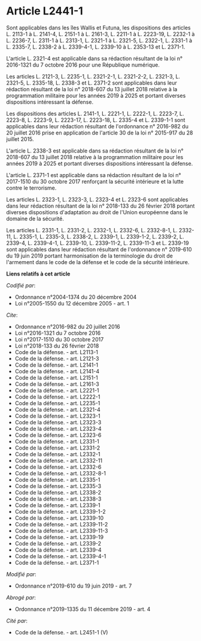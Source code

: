 # Article L2441-1

Sont applicables dans les îles Wallis et Futuna, les dispositions des articles L. 2113-1 à L. 2141-4, L. 2151-1 à L. 2161-3,
L. 2211-1 à L. 2223-19, L. 2232-1 à L. 2236-7, L. 2311-1 à L. 2313-1, L. 2321-1 à L. 2321-5, L. 2322-1, L. 2331-1 à L.
2335-7, L. 2338-2 à L. 2339-4-1, L. 2339-10 à L. 2353-13 et L. 2371-1. 

L'article L. 2321-4 est applicable dans sa rédaction résultant de la loi n° 2016-1321 du 7 octobre 2016 pour une République
numérique. 

Les articles L. 2121-3, L. 2235-1, L. 2321-2-1, L. 2321-2-2, L. 2321-3, L. 2321-5, L. 2335-18, L. 2338-3 et L. 2371-2 sont
applicables dans leur rédaction résultant de la loi n° 2018-607 du 13 juillet 2018 relative à la programmation militaire pour
les années 2019 à 2025 et portant diverses dispositions intéressant la défense. 

Les dispositions des articles L. 2141-1, L. 2221-1, L. 2222-1, L. 2223-7, L. 2223-8, L. 2223-9, L. 2223-17, L. 2223-18, L.
2335-4 et L. 2339-1-1 sont applicables dans leur rédaction résultant de l'ordonnance n° 2016-982 du 20 juillet 2016 prise en
application de l'article 30 de la loi n° 2015-917 du 28 juillet 2015. 

L'article L. 2338-3 est applicable dans sa rédaction résultant de la loi n° 2018-607 du 13 juillet 2018 relative à la
programmation militaire pour les années 2019 à 2025 et portant diverses dispositions intéressant la défense. 

L'article L. 2371-1 est applicable dans sa rédaction résultant de la loi n° 2017-1510 du 30 octobre 2017 renforçant la
sécurité intérieure et la lutte contre le terrorisme. 

Les articles L. 2323-1, L. 2323-3, L. 2323-4 et L. 2323-6 sont applicables dans leur rédaction résultant de la loi n°
2018-133 du 26 février 2018 portant diverses dispositions d'adaptation au droit de l'Union européenne dans le domaine de la
sécurité. 

Les articles L. 2331-1, L. 2331-2, L. 2332-1, L. 2332-6, L. 2332-8-1, L. 2332-11, L. 2335-1, L. 2335-3, L. 2338-2, L. 2339-1,
L. 2339-1-2, L. 2339-2, L. 2339-4, L. 2339-4-1, L. 2339-10, L. 2339-11-2, L. 2339-11-3 et L. 2339-19 sont applicables dans
leur rédaction résultant de l'ordonnance n° 2019-610 du 19 juin 2019 portant harmonisation de la terminologie du droit de
l'armement dans le code de la défense et le code de la sécurité intérieure.

**Liens relatifs à cet article**

_Codifié par_:

  - Ordonnance n°2004-1374 du 20 décembre 2004
  - Loi n°2005-1550 du 12 décembre 2005 - art. 1

_Cite_:

  - Ordonnance n°2016-982 du 20 juillet 2016
  - Loi n°2016-1321 du 7 octobre 2016
  - Loi n°2017-1510 du 30 octobre 2017
  - Loi n°2018-133 du 26 février 2018
  - Code de la défense. - art. L2113-1
  - Code de la défense. - art. L2121-3
  - Code de la défense. - art. L2141-1
  - Code de la défense. - art. L2141-4
  - Code de la défense. - art. L2151-1
  - Code de la défense. - art. L2161-3
  - Code de la défense. - art. L2221-1
  - Code de la défense. - art. L2222-1
  - Code de la défense. - art. L2235-1
  - Code de la défense. - art. L2321-4
  - Code de la défense. - art. L2323-1
  - Code de la défense. - art. L2323-3
  - Code de la défense. - art. L2323-4
  - Code de la défense. - art. L2323-6
  - Code de la défense. - art. L2331-1
  - Code de la défense. - art. L2331-2
  - Code de la défense. - art. L2332-1
  - Code de la défense. - art. L2332-11
  - Code de la défense. - art. L2332-6
  - Code de la défense. - art. L2332-8-1
  - Code de la défense. - art. L2335-1
  - Code de la défense. - art. L2335-3
  - Code de la défense. - art. L2338-2
  - Code de la défense. - art. L2338-3
  - Code de la défense. - art. L2339-1
  - Code de la défense. - art. L2339-1-2
  - Code de la défense. - art. L2339-10
  - Code de la défense. - art. L2339-11-2
  - Code de la défense. - art. L2339-11-3
  - Code de la défense. - art. L2339-19
  - Code de la défense. - art. L2339-2
  - Code de la défense. - art. L2339-4
  - Code de la défense. - art. L2339-4-1
  - Code de la défense. - art. L2371-1

_Modifié par_:

  - Ordonnance n°2019-610 du 19 juin 2019 - art. 7

_Abrogé par_:

  - Ordonnance n°2019-1335 du 11 décembre 2019 - art. 4

_Cité par_:

  - Code de la défense. - art. L2451-1 (V)
